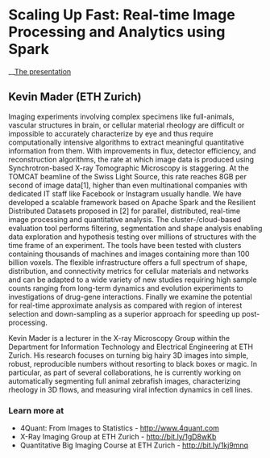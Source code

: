# Scaling Up Fast: Real-time Image Processing and Analytics using Spark
__[The presentation](https://rawgit.com/4Quant/spark-summit-2014-presentation/master/ssPresentation.html)
## Kevin Mader (ETH Zurich)
Imaging experiments involving complex specimens like full-animals, vascular structures in brain, or cellular material rheology are difficult or impossible to accurately characterize by eye and thus require computationally intensive algorithms to extract meaningful quantitative information from them. With improvements in flux, detector efficiency, and reconstruction algorithms, the rate at which image data is produced using Synchrotron-based X-ray Tomographic Microscopy is staggering. At the TOMCAT beamline of the Swiss Light Source, this rate reaches 8GB per second of image data[1], higher than even multinational companies with dedicated IT staff like Facebook or Instagram usually handle. We have developed a scalable framework based on Apache Spark and the Resilient Distributed Datasets proposed in [2] for parallel, distributed, real-time image processing and quantitative analysis. The cluster-/cloud-based evaluation tool performs filtering, segmentation and shape analysis enabling data exploration and hypothesis testing over millions of structures with the time frame of an experiment. The tools have been tested with clusters containing thousands of machines and images containing more than 100 billion voxels. The flexible infrastructure offers a full spectrum of shape, distribution, and connectivity metrics for cellular materials and networks and can be adapted to a wide variety of new studies requiring high sample counts ranging from long-term dynamics and evolution experiments to investigations of drug-gene interactions. Finally we examine the potential for real-time approximate analysis as compared with region of interest selection and down-sampling as a superior approach for speeding up post-processing.

Kevin Mader is a lecturer in the X-ray Microscopy Group within the Department for Information Technology and Electrical Engineering at ETH Zurich. His research focuses on turning big hairy 3D images into simple, robust, reproducible numbers without resorting to black boxes or magic. In particular, as part of several collaborations, he is currently working on automatically segmenting full animal zebrafish images, characterizing rheology in 3D flows, and measuring viral infection dynamics in cell lines.

### Learn more at 
- 4Quant: From Images to Statistics - http://www.4quant.com
- X-Ray Imaging Group at ETH Zurich - http://bit.ly/1gD8wKb
- Quantitative Big Imaging Course at ETH Zurich - http://bit.ly/1kj9mnq


